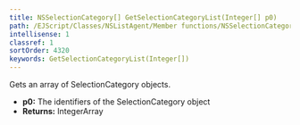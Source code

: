 ```yaml
---
title: NSSelectionCategory[] GetSelectionCategoryList(Integer[] p0)
path: /EJScript/Classes/NSListAgent/Member functions/NSSelectionCategory[] GetSelectionCategoryList(Integer[] p_0)
intellisense: 1
classref: 1
sortOrder: 4320
keywords: GetSelectionCategoryList(Integer[])
---
```


Gets an array of SelectionCategory objects.



* **p0:** The identifiers of the SelectionCategory object
* **Returns:** IntegerArray


